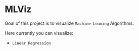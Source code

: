# MLViz

Goal of this project is to visualize `Machine Leaning` Algorithms.

Here currently you can visualize:
- `Linear Regression`

